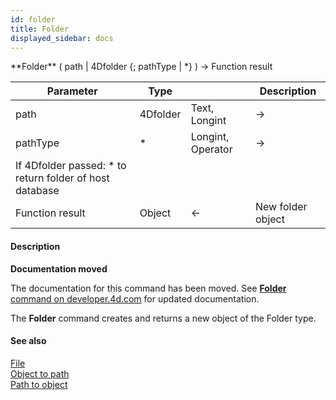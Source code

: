 ```yaml
---
id: folder
title: Folder
displayed_sidebar: docs
---
```


<!--REF #_command_.Folder.Syntax-->**Folder** ( path | 4Dfolder {; pathType | *} ) -> Function result<!-- END REF-->
<!--REF #_command_.Folder.Params-->
| Parameter | Type |  | Description |
| --- | --- | --- | --- |
| path | 4Dfolder | Text, Longint | -> | Folder path or 4D folder constant |
| pathType | * | Longint, Operator | -> | If path passed: fk posix path (default) or fk platform path
If 4Dfolder passed: * to return folder of host database |
| Function result | Object | <- | New folder object |

<!-- END REF-->

#### Description 



**Documentation moved**

The documentation for this command has been moved. See [**Folder** command on developer.4d.com](https://developer.4d.com/docs/API/FolderClass#folder) for updated documentation.

The **Folder** command creates and returns a new object of the Folder type. 

#### See also 

[File](file.md)  
[Object to path](object-to-path.md)  
[Path to object](path-to-object.md)  